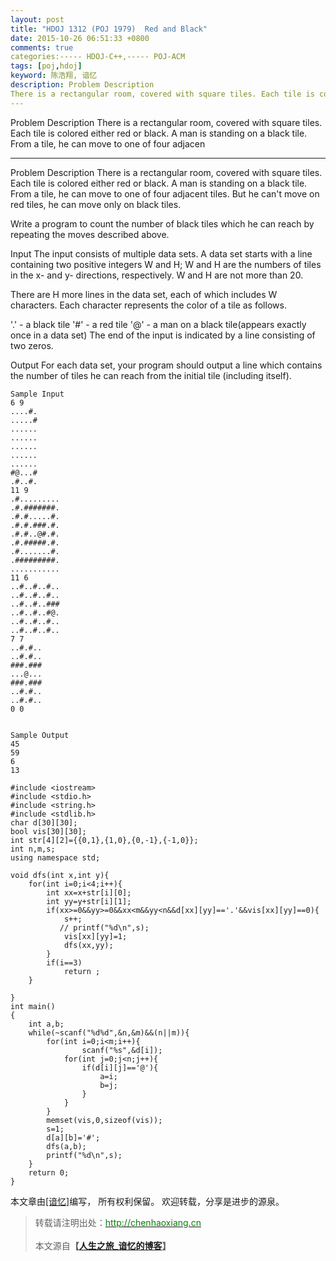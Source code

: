 ```yaml
---
layout: post
title: "HDOJ 1312 (POJ 1979)  Red and Black"
date: 2015-10-26 06:51:33 +0800
comments: true
categories:----- HDOJ-C++,----- POJ-ACM
tags: [poj,hdoj]
keyword: 陈浩翔, 谙忆
description: Problem Description 
There is a rectangular room, covered with square tiles. Each tile is colored either red or black. A man is standing on a black tile. From a tile, he can move to one of four adjacen 
---
```



Problem Description 
There is a rectangular room, covered with square tiles. Each tile is colored either red or black. A man is standing on a black tile. From a tile, he can move to one of four adjacen
<!-- more -->
----------

Problem Description
There is a rectangular room, covered with square tiles. Each tile is colored either red or black. A man is standing on a black tile. From a tile, he can move to one of four adjacent tiles. But he can't move on red tiles, he can move only on black tiles. 

Write a program to count the number of black tiles which he can reach by repeating the moves described above. 
 

Input
The input consists of multiple data sets. A data set starts with a line containing two positive integers W and H; W and H are the numbers of tiles in the x- and y- directions, respectively. W and H are not more than 20. 

There are H more lines in the data set, each of which includes W characters. Each character represents the color of a tile as follows. 

'.' - a black tile 
'#' - a red tile 
'@' - a man on a black tile(appears exactly once in a data set) 
The end of the input is indicated by a line consisting of two zeros. 
 

Output
For each data set, your program should output a line which contains the number of tiles he can reach from the initial tile (including itself).
 

```
Sample Input
6 9
....#.
.....#
......
......
......
......
......
#@...#
.#..#.
11 9
.#.........
.#.#######.
.#.#.....#.
.#.#.###.#.
.#.#..@#.#.
.#.#####.#.
.#.......#.
.#########.
...........
11 6
..#..#..#..
..#..#..#..
..#..#..###
..#..#..#@.
..#..#..#..
..#..#..#..
7 7
..#.#..
..#.#..
###.###
...@...
###.###
..#.#..
..#.#..
0 0
 

Sample Output
45
59
6
13
```

 

```
#include <iostream>
#include <stdio.h>
#include <string.h>
#include <stdlib.h>
char d[30][30];
bool vis[30][30];
int str[4][2]={{0,1},{1,0},{0,-1},{-1,0}};
int n,m,s;
using namespace std;

void dfs(int x,int y){
    for(int i=0;i<4;i++){
        int xx=x+str[i][0];
        int yy=y+str[i][1];
        if(xx>=0&&yy>=0&&xx<m&&yy<n&&d[xx][yy]=='.'&&vis[xx][yy]==0){
            s++;
           // printf("%d\n",s);
            vis[xx][yy]=1;
            dfs(xx,yy);
        }
        if(i==3)
            return ;
    }

}
int main()
{
    int a,b;
    while(~scanf("%d%d",&n,&m)&&(n||m)){
        for(int i=0;i<m;i++){
                scanf("%s",&d[i]);
            for(int j=0;j<n;j++){
                if(d[i][j]=='@'){
                    a=i;
                    b=j;
                }
            }
        }
        memset(vis,0,sizeof(vis));
        s=1;
        d[a][b]='#';
        dfs(a,b);
        printf("%d\n",s);
    }
    return 0;
}

```

本文章由<a href="http://chenhaoxiang.cn/">[谙忆]</a>编写， 所有权利保留。 
欢迎转载，分享是进步的源泉。
<blockquote cite='陈浩翔'>
<p background-color='#D3D3D3'>转载请注明出处：<a href='http://chenhaoxiang.cn'><font color="green">http://chenhaoxiang.cn</font></a><br><br>
本文源自<strong>【<a href='http://chenhaoxiang.cn' target='_blank'>人生之旅_谙忆的博客</a>】</strong></p>
</blockquote>
